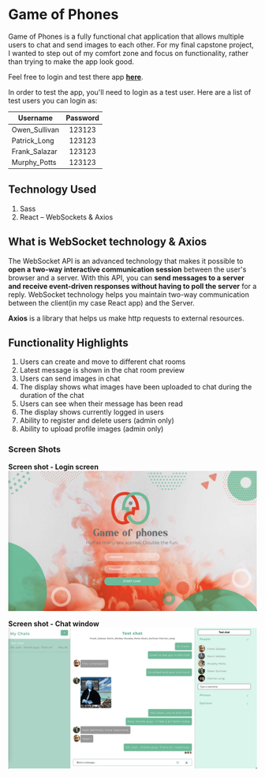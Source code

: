 # Game of Phones

Game of Phones is a fully functional chat application that allows multiple users to chat and send images to each other.
For my final capstone project, I wanted to step out of my comfort zone and focus on functionality, rather than trying to make the app look good.

Feel free to login and test there app **[here](https://game-of-phones.vercel.app/)**.

In order to test the app, you'll need to login as a test user. Here are a list of test users you can login as:

| Username        | Password           |
| ------------- |:-------------:|
| Owen_Sullivan      | 123123 |
| Patrick_Long      | 123123 |
| Frank_Salazar      | 123123 |
| Murphy_Potts      | 123123 |

## Technology Used

1. Sass
2. React – WebSockets & Axios

## What is WebSocket technology & Axios
The WebSocket API is an advanced technology that makes it possible to **open a two-way interactive communication session** between the user's browser and a server. With this API, you can **send messages to a server and receive event-driven responses without having to poll the server** for a reply. WebSocket technology helps you maintain two-way communication between the client(in my case React app) and the Server.

**Axios** is a library that helps us make http requests to external resources.

## Functionality Highlights

1. Users can create and move to different chat rooms
2. Latest message is shown in the chat room preview
3. Users can send images in chat
4. The display shows what images have been uploaded to chat during the duration of the chat
5. Users can see when their message has been read
6. The display shows currently logged in users
7. Ability to register and delete users (admin only)
8. Ability to upload profile images (admin only)

### Screen Shots

**Screen shot - Login screen**
![Screen shot of login screen](public/images/gop-login.jpg)

**Screen shot - Chat window**
![Screen shot of chat window](public/images/gop-chat.jpg)
